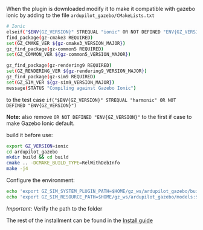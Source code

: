 When the plugin is downloaded modify it to make it compatible with gazebo ionic by adding to the file `ardupilot_gazebo/CMakeLists.txt`

```bash
# Ionic
elseif("$ENV{GZ_VERSION}" STREQUAL "ionic" OR NOT DEFINED "ENV{GZ_VERSION}")
find_package(gz-cmake3 REQUIRED)
set(GZ_CMAKE_VER ${gz-cmake3_VERSION_MAJOR})
gz_find_package(gz-common5 REQUIRED)
set(GZ_COMMON_VER ${gz-common5_VERSION_MAJOR})

gz_find_package(gz-rendering9 REQUIRED)
set(GZ_RENDERING_VER ${gz-rendering9_VERSION_MAJOR})
gz_find_package(gz-sim9 REQUIRED)
set(GZ_SIM_VER ${gz-sim9_VERSION_MAJOR})
message(STATUS "Compiling against Gazebo Ionic")
```
to the test case `if("$ENV{GZ_VERSION}" STREQUAL "harmonic" OR NOT DEFINED "ENV{GZ_VERSION}")`

**Note:** also remove `OR NOT DEFINED "ENV{GZ_VERSION}"` to the first if case to make Gazebo Ionic default.







build it before use:

```bash
export GZ_VERSION=ionic
cd ardupilot_gazebo
mkdir build && cd build
cmake .. -DCMAKE_BUILD_TYPE=RelWithDebInfo
make -j4
```

Configure the environment:

```bash
echo 'export GZ_SIM_SYSTEM_PLUGIN_PATH=$HOME/gz_ws/ardupilot_gazebo/build:${GZ_SIM_SYSTEM_PLUGIN_PATH}' >> ~/.bashrc
echo 'export GZ_SIM_RESOURCE_PATH=$HOME/gz_ws/ardupilot_gazebo/models:$HOME/gz_ws/ardupilot_gazebo/worlds:${GZ_SIM_RESOURCE_PATH}' >> ~/.bashrc
```

*Important:* Verify the path to the folder

The rest of the installment can be found in the [Install guide](https://ardupilot.org/dev/docs/sitl-with-gazebo.html)
